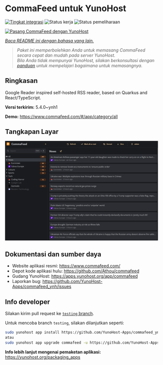 <!--
N.B.: README ini dibuat secara otomatis oleh <https://github.com/YunoHost/apps/tree/master/tools/readme_generator>
Ini TIDAK boleh diedit dengan tangan.
-->

# CommaFeed untuk YunoHost

[![Tingkat integrasi](https://apps.yunohost.org/badge/integration/commafeed)](https://ci-apps.yunohost.org/ci/apps/commafeed/)
![Status kerja](https://apps.yunohost.org/badge/state/commafeed)
![Status pemeliharaan](https://apps.yunohost.org/badge/maintained/commafeed)

[![Pasang CommaFeed dengan YunoHost](https://install-app.yunohost.org/install-with-yunohost.svg)](https://install-app.yunohost.org/?app=commafeed)

*[Baca README ini dengan bahasa yang lain.](./ALL_README.md)*

> *Paket ini memperbolehkan Anda untuk memasang CommaFeed secara cepat dan mudah pada server YunoHost.*  
> *Bila Anda tidak mempunyai YunoHost, silakan berkonsultasi dengan [panduan](https://yunohost.org/install) untuk mempelajari bagaimana untuk memasangnya.*

## Ringkasan

Google Reader inspired self-hosted RSS reader, based on Quarkus and React/TypeScript.

**Versi terkirim:** 5.4.0~ynh1

**Demo:** <https://www.commafeed.com/#/app/category/all>

## Tangkapan Layar

![Tangkapan Layar pada CommaFeed](./doc/screenshots/screenshot.png)

## Dokumentasi dan sumber daya

- Website aplikasi resmi: <https://www.commafeed.com/>
- Depot kode aplikasi hulu: <https://github.com/Athou/commafeed>
- Gudang YunoHost: <https://apps.yunohost.org/app/commafeed>
- Laporkan bug: <https://github.com/YunoHost-Apps/commafeed_ynh/issues>

## Info developer

Silakan kirim pull request ke [`testing` branch](https://github.com/YunoHost-Apps/commafeed_ynh/tree/testing).

Untuk mencoba branch `testing`, silakan dilanjutkan seperti:

```bash
sudo yunohost app install https://github.com/YunoHost-Apps/commafeed_ynh/tree/testing --debug
atau
sudo yunohost app upgrade commafeed -u https://github.com/YunoHost-Apps/commafeed_ynh/tree/testing --debug
```

**Info lebih lanjut mengenai pemaketan aplikasi:** <https://yunohost.org/packaging_apps>
